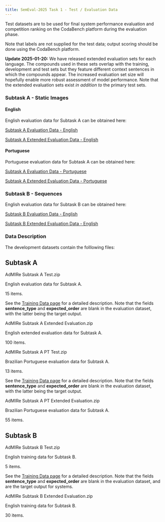 ```yaml
---
title: SemEval-2025 Task 1 - Test / Evaluation Data
---
```


Test datasets are to be used for final system performance evaluation and competition ranking on the CodaBench platform during the evaluation phase.

Note that labels are not supplied for the test data; output scoring should be done using the CodaBench platform.

**Update 2025-01-20:** We have released extended evaluation sets for each language. The compounds used in these sets overlap with the training, development and test sets but they feature different context sentences in which the compounds appear. The increased evaluation set size will hopefully enable more robust assessment of model performance.
Note that the extended evaluation sets exist *in addition to* the primary test sets.


### Subtask A - Static Images

#### English

English evaluation data for Subtask A can be obtained here:

[Subtask A Evaluation Data - English](https://drive.google.com/file/d/1VJtCOI6kBo3nzZ0LHSChR7XsKn3ot9RO/view?usp=drive_link)

[Subtask A Extended Evaluation Data - English](https://drive.google.com/file/d/1MPD814bn8lktCTJZt2naTQAz02ffjd9l/view?usp=drive_link)


#### Portuguese

Portuguese evaluation data for Subtask A can be obtained here:

[Subtask A Evaluation Data - Portuguese](https://drive.google.com/file/d/1TPMkiQzCU86I3L7HRPY_bRqVrurRagAv/view?usp=drive_link)

[Subtask A Extended Evaluation Data - Portuguese](https://drive.google.com/file/d/1OGz4GO9nzoMY5tbo4DH9U2bFuj3jxGJV/view?usp=drive_link)


### Subtask B - Sequences

English evaluation data for Subtask B can be obtained here:

[Subtask B Evaluation Data - English](https://drive.google.com/file/d/1ZfWekBZv55_LgtvMnYlpdy4nlUfnuxqQ/view?usp=drive_link)

[Subtask B Extended Evaluation Data - English](https://drive.google.com/file/d/1Iqj7omR5bMt1fdVg_QezeVhyWbhyOhTo/view?usp=drive_link)



### Data Description

The development datasets contain the folllowing files:

## Subtask A

AdMIRe Subtask A Test.zip

English evaluation data for Subtask A.

15 items.

See the [Training Data page](/data/training/training_data.md) for a detailed description.
Note that the fields **sentence_type** and **expected_order** are blank in the evaluation dataset, with the latter being the target output.

AdMIRe Subtask A Extended Evaluation.zip

English extended evaluation data for Subtask A.

100 items.


AdMIRe Subtask A PT Test.zip

Brazilian Portuguese evaluation data for Subtask A.

13 items.

See the [Training Data page](/data/training/training_data.md) for a detailed description.
Note that the fields **sentence_type** and **expected_order** are blank in the evaluation dataset, with the latter being the target output.

AdMIRe Subtask A PT Extended Evaluation.zip

Brazilian Portuguese evaluation data for Subtask A.

55 items.

## Subtask B

AdMIRe Subtask B Test.zip

English training data for Subtask B.

5 items.

See the [Training Data page](/data/training/training_data.md) for a detailed description.
Note that the fields **sentence_type** and **expected_order** are blank in the evaluation dataset, and are the target output for systems.


AdMIRe Subtask B Extended Evaluation.zip

English training data for Subtask B.

30 items.
